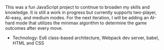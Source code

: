 
This was a fun JavaScript project to continue to broaden my skills and knowledge.  It is still a work in progress but currently supports two-player, AI-easy, and medium modes.  For the next iteration, I will be adding an AI-hard mode that utilizes the minimax algorithm to determine the game outcomes after every move.
- Technology: Es6 class-based architecture, Webpack dev server, babel, HTML and CSS